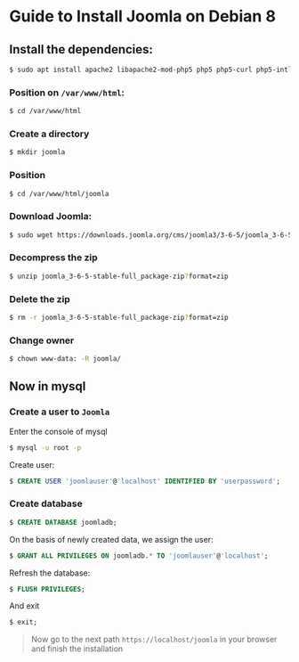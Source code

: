 # Guide to Install Joomla on Debian 8


## Install the dependencies:

```bash
$ sudo apt install apache2 libapache2-mod-php5 php5 php5-curl php5-intl php5-mcrypt php5-mysql php5-sqlite php5-xmlrpc mysql-server mysql-client
```

### Position on ```/var/www/html```:

```bash
$ cd /var/www/html
```

### Create a directory

```bash
$ mkdir joomla
```
### Position 

```bash
$ cd /var/www/html/joomla
```

### Download Joomla:

```bash
$ sudo wget https://downloads.joomla.org/cms/joomla3/3-6-5/joomla_3-6-5-stable-full_package-zip?format=zip
``` 

### Decompress the zip

```bash
$ unzip joomla_3-6-5-stable-full_package-zip?format=zip
``` 

### Delete the zip

```bash
$ rm -r joomla_3-6-5-stable-full_package-zip?format=zip
``` 

### Change owner


```bash
$ chown www-data: -R joomla/
``` 

## Now in mysql


### Create a user to ```Joomla```

Enter the console of mysql

```bash
$ mysql -u root -p
```

Create user:

```sql
$ CREATE USER 'joomlauser'@'localhost' IDENTIFIED BY 'userpassword';
```


### Create database


```sql
$ CREATE DATABASE joomladb;
``` 

On the basis of newly created data, we assign the user:

```sql
$ GRANT ALL PRIVILEGES ON joomladb.* TO 'joomlauser'@'localhost';
``` 
 
Refresh the database:

```sql
$ FLUSH PRIVILEGES;
```

And exit

```sql
$ exit;
```

> Now go to the next path ```https://localhost/joomla``` in your browser and finish the installation


